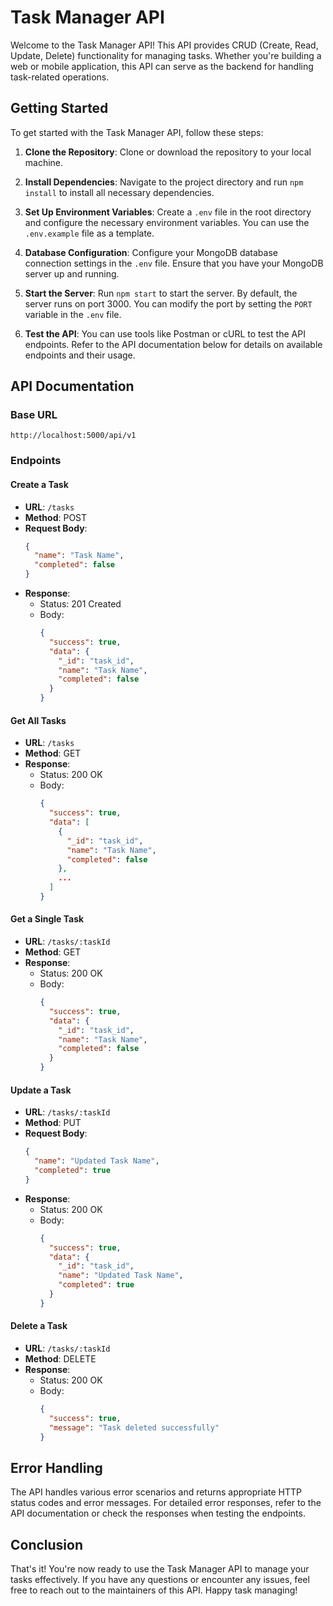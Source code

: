 # Task Manager API

Welcome to the Task Manager API! This API provides CRUD (Create, Read, Update, Delete) functionality for managing tasks. Whether you're building a web or mobile application, this API can serve as the backend for handling task-related operations.

## Getting Started

To get started with the Task Manager API, follow these steps:

1. **Clone the Repository**: Clone or download the repository to your local machine.

2. **Install Dependencies**: Navigate to the project directory and run `npm install` to install all necessary dependencies.

3. **Set Up Environment Variables**: Create a `.env` file in the root directory and configure the necessary environment variables. You can use the `.env.example` file as a template.

4. **Database Configuration**: Configure your MongoDB database connection settings in the `.env` file. Ensure that you have your MongoDB server up and running.

5. **Start the Server**: Run `npm start` to start the server. By default, the server runs on port 3000. You can modify the port by setting the `PORT` variable in the `.env` file.

6. **Test the API**: You can use tools like Postman or cURL to test the API endpoints. Refer to the API documentation below for details on available endpoints and their usage.

## API Documentation

### Base URL
```
http://localhost:5000/api/v1
```

### Endpoints

#### Create a Task
- **URL**: `/tasks`
- **Method**: POST
- **Request Body**:
  ```json
  {
    "name": "Task Name",
    "completed": false
  }
  ```
- **Response**: 
  - Status: 201 Created
  - Body:
    ```json
    {
      "success": true,
      "data": {
        "_id": "task_id",
        "name": "Task Name",
        "completed": false
      }
    }
    ```

#### Get All Tasks
- **URL**: `/tasks`
- **Method**: GET
- **Response**: 
  - Status: 200 OK
  - Body:
    ```json
    {
      "success": true,
      "data": [
        {
          "_id": "task_id",
          "name": "Task Name",
          "completed": false
        },
        ...
      ]
    }
    ```

#### Get a Single Task
- **URL**: `/tasks/:taskId`
- **Method**: GET
- **Response**: 
  - Status: 200 OK
  - Body:
    ```json
    {
      "success": true,
      "data": {
        "_id": "task_id",
        "name": "Task Name",
        "completed": false
      }
    }
    ```

#### Update a Task
- **URL**: `/tasks/:taskId`
- **Method**: PUT
- **Request Body**:
  ```json
  {
    "name": "Updated Task Name",
    "completed": true
  }
  ```
- **Response**: 
  - Status: 200 OK
  - Body:
    ```json
    {
      "success": true,
      "data": {
        "_id": "task_id",
        "name": "Updated Task Name",
        "completed": true
      }
    }
    ```

#### Delete a Task
- **URL**: `/tasks/:taskId`
- **Method**: DELETE
- **Response**: 
  - Status: 200 OK
  - Body:
    ```json
    {
      "success": true,
      "message": "Task deleted successfully"
    }
    ```

## Error Handling

The API handles various error scenarios and returns appropriate HTTP status codes and error messages. For detailed error responses, refer to the API documentation or check the responses when testing the endpoints.

## Conclusion

That's it! You're now ready to use the Task Manager API to manage your tasks effectively. If you have any questions or encounter any issues, feel free to reach out to the maintainers of this API. Happy task managing!
